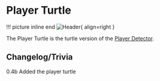 # Player Turtle

!!! picture inline end
    ![Header](https://srendi.de/wp-content/uploads/2021/04/Advanced-Player-Turtle.png){ align=right }

The Player Turtle is the turtle version of the [Player Detector](https://docs.srendi.de/1.16/peripherals/player_detector/).

## Changelog/Trivia

0.4b
Added the player turtle
